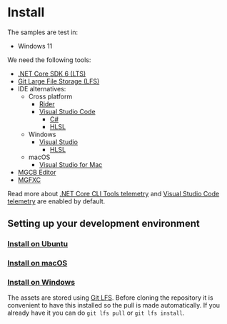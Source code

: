 # Install

The samples are test in:
* Windows 11

We need the following tools:
* [.NET Core SDK 6 (LTS)](https://docs.microsoft.com/dotnet/core/install/sdk)
* [Git Large File Storage (LFS)](https://git-lfs.github.com/)
* IDE alternatives:
  * Cross platform
    * [Rider](https://www.jetbrains.com/rider)
    * [Visual Studio Code](https://code.visualstudio.com)
      * [C#](https://marketplace.visualstudio.com/items?itemName=ms-dotnettools.csharp)
      * [HLSL](https://marketplace.visualstudio.com/items?itemName=TimGJones.hlsltools)
  * Windows
    * [Visual Studio](https://visualstudio.microsoft.com/es/vs)
      * [HLSL](https://marketplace.visualstudio.com/items?itemName=TimGJones.HLSLToolsforVisualStudio)
  * macOS
    * [Visual Studio for Mac](https://visualstudio.microsoft.com/es/vs/mac)
* [MGCB Editor](https://docs.monogame.net/articles/tools/mgcb_editor.html)
* [MGFXC](https://docs.monogame.net/articles/tools/mgfxc.html)

Read more about [.NET Core CLI Tools telemetry](https://aka.ms/dotnet-cli-telemetry) and [Visual Studio Code telemetry](https://code.visualstudio.com/docs/getstarted/telemetry) are enabled by default.

## Setting up your development environment

### [Install on Ubuntu](install-ubuntu.md)
### [Install on macOS](install-mac.md)
### [Install on Windows](install-windows.md)

The assets are stored using [Git LFS](https://git-lfs.github.com). Before cloning the repository it is convenient to have this installed so the pull is made automatically. If you already have it you can do `git lfs pull` or `git lfs install`.
